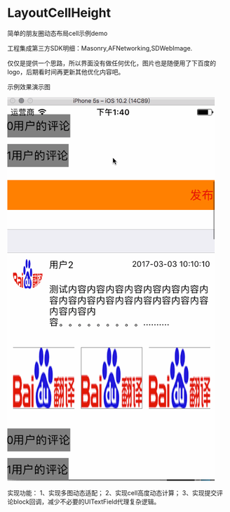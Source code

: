 # LayoutCellHeight
简单的朋友圈动态布局cell示例demo

工程集成第三方SDK明细：Masonry,AFNetworking,SDWebImage.

仅仅是提供一个思路，所以界面没有做任何优化，图片也是随便用了下百度的logo，后期看时间再更新其他优化内容吧。

示例效果演示图

 ![image](https://github.com/ezatu/LayoutCellHeight/blob/master/%E7%A4%BA%E4%BE%8Bdemo.gif)

实现功能：
1、实现多图动态适配；
2、实现cell高度动态计算；
3、实现提交评论block回调，减少不必要的UITextField代理复杂逻辑。
